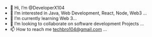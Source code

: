 - 👋 Hi, I’m @DeveloperX104
- 👀 I’m interested in Java, Web Development, React, Node, Web3 ...
- 🌱 I’m currently learning Web 3...
- 💞️ I’m looking to collaborate on software development Projects ...
- 📫 How to reach me techbro104@gmail.com ...

<!---
DeveloperX104/DeveloperX104 is a ✨ special ✨ repository because its `README.md` (this file) appears on your GitHub profile.
You can click the Preview link to take a look at your changes.
--->
